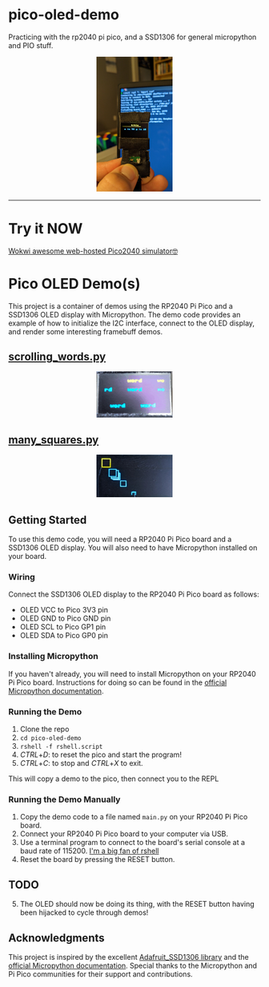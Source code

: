 # pico-oled-demo
Practicing with the rp2040 pi pico, and a SSD1306 for general micropython and PIO stuff.

<p align="center">
  <img src="img/screen_demo_1.jpg" alt="image" style="width: 30%; height: auto;">
</p>

---

# Try it NOW
[Wokwi awesome web-hosted Pico2040 simulator🤓](https://wokwi.com/projects/362799539846585345)


# Pico OLED Demo(s)

This project is a container of demos using the RP2040 Pi Pico and a SSD1306 OLED display with Micropython. The demo code provides an example of how to initialize the I2C interface, connect to the OLED display, and render some interesting framebuff demos.

## [scrolling_words.py](./oled-demo-ssd1306/scrolling_words.py)
<p align="center">
  <img src="img/scrolling_words.gif" alt="image" style="width: 30%; height: auto;">
</p>

## [many_squares.py](./oled-demo-ssd1306/many_squares.py)
<p align="center">
  <img src="img/many_squares.jpg" alt="image" style="width: 30%; height: auto;">
</p>



## Getting Started

To use this demo code, you will need a RP2040 Pi Pico board and a SSD1306 OLED display. You will also need to have Micropython installed on your board.

### Wiring

Connect the SSD1306 OLED display to the RP2040 Pi Pico board as follows:

- OLED VCC to Pico 3V3 pin
- OLED GND to Pico GND pin
- OLED SCL to Pico GP1 pin
- OLED SDA to Pico GP0 pin

### Installing Micropython

If you haven't already, you will need to install Micropython on your RP2040 Pi Pico board. Instructions for doing so can be found in the [official Micropython documentation](https://micropython.org/download/rp2-pico/).

### Running the Demo
1. Clone the repo
2. `cd pico-oled-demo`
3. `rshell -f rshell.script`
4. *CTRL*+*D*: to reset the pico and start the program!
5. *CTRL*+*C*: to stop and *CTRL*+*X* to exit.

This will copy a demo to the pico, then connect you to the REPL

### Running the Demo Manually
1. Copy the demo code to a file named `main.py` on your RP2040 Pi Pico board.
2. Connect your RP2040 Pi Pico board to your computer via USB.
3. Use a terminal program to connect to the board's serial console at a baud rate of 115200. [I'm a big fan of rshell](https://github.com/dhylands/rshell)
4. Reset the board by pressing the RESET button.

## TODO
5. The OLED should now be doing its thing, with the RESET button having been hijacked to cycle through demos!


## Acknowledgments

This project is inspired by the excellent [Adafruit_SSD1306 library](https://github.com/adafruit/Adafruit_SSD1306) and the [official Micropython documentation](https://docs.micropython.org/en/latest/). Special thanks to the Micropython and Pi Pico communities for their support and contributions.
